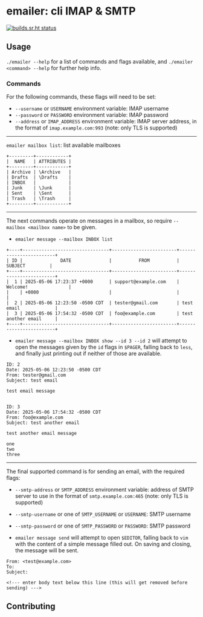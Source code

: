 # emailer: cli IMAP & SMTP

[![builds.sr.ht status](https://builds.sr.ht/~mfossen/emailer.svg)](https://builds.sr.ht/~mfossen/emailer?)

## Usage

`./emailer --help` for a list of commands and flags available, and `./emailer <command> --help` for further help info.

### Commands

For the following commands, these flags will need to be set:

- `--username` or `USERNAME` environment variable: IMAP username
- `--password` or `PASSWORD` environment variable: IMAP password
- `--address` or `IMAP_ADDRESS` environment variable: IMAP server address, in the format of `imap.example.com:993` (note: only TLS is supported)

---

`emailer mailbox list`: list available mailboxes

```
+---------+------------+
|  NAME   | ATTRIBUTES |
+---------+------------+
| Archive | \Archive   |
| Drafts  | \Drafts    |
| INBOX   |            |
| Junk    | \Junk      |
| Sent    | \Sent      |
| Trash   | \Trash     |
+---------+------------+
```

---

The next commands operate on messages in a mailbox, so require `--mailbox <mailbox name>` to be given.

- `emailer message --mailbox INBOX list`

```
+----+--------------------------------+------------------------+------------------------+
| ID |              DATE              |          FROM          |        SUBJECT         |
+----+--------------------------------+------------------------+------------------------+
|  1 | 2025-05-06 17:23:37 +0000      | support@example.com    | Welcome!               |
|    | +0000                          |                        |                        |
|  2 | 2025-05-06 12:23:50 -0500 CDT  | tester@gmail.com       | test email             |
|  3 | 2025-05-06 17:54:32 -0500 CDT  | foo@example.com        | test another email     |
+----+--------------------------------+------------------------+------------------------+
```


- `emailer message --mailbox INBOX show --id 3 --id 2` will attempt to open the messages given by the `id` flags in `$PAGER`, falling back to `less`, and finally just printing out if neither of those are available.

```
ID: 2
Date: 2025-05-06 12:23:50 -0500 CDT
From: tester@gmail.com
Subject: test email

test email message


ID: 3
Date: 2025-05-06 17:54:32 -0500 CDT
From: foo@example.com
Subject: test another email

test another email message

one
two
three
```

---

The final supported command is for sending an email, with the required flags:

- `--smtp-address` or `SMTP_ADDRESS` environment variable: address of SMTP server to use in the format of `smtp.example.com:465` (note: only TLS is supported)
- `--smtp-username` or one of `SMTP_USERNAME` or `USERNAME`: SMTP username
- `--smtp-password` or one of `SMTP_PASSWORD` or `PASSWORD`: SMTP password

- `emailer message send` will attempt to open `$EDITOR`, falling back to `vim` with the content of a simple message filled out. On saving and closing, the message will be sent.

```
From: <test@example.com>
To:
Subject:

<!--- enter body text below this line (this will get removed before sending) --->

```

## Contributing
